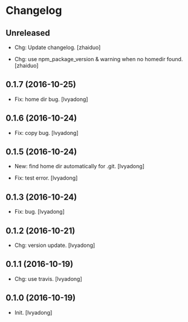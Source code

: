 Changelog
=========

Unreleased
----------

- Chg: Update changelog. [zhaiduo]

- Chg: use npm_package_version & warning when no homedir found.
  [zhaiduo]

0.1.7 (2016-10-25)
------------------

- Fix: home dir bug. [lvyadong]

0.1.6 (2016-10-24)
------------------

- Fix: copy bug. [lvyadong]

0.1.5 (2016-10-24)
------------------

- New: find home dir automatically for .git. [lvyadong]

- Fix: test error. [lvyadong]

0.1.3 (2016-10-24)
------------------

- Fix:  bug. [lvyadong]

0.1.2 (2016-10-21)
------------------

- Chg: version update. [lvyadong]

0.1.1 (2016-10-19)
------------------

- Chg: use travis. [lvyadong]

0.1.0 (2016-10-19)
------------------

- Init. [lvyadong]


